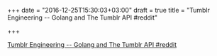 +++
date = "2016-12-25T15:30:03+03:00"
draft = true
title = "Tumblr Engineering -- Golang and The Tumblr API  #reddit"

+++

<p><a href="https://t.co/g0YuD46Max">Tumblr Engineering -- Golang and The Tumblr API  #reddit</a></p>
